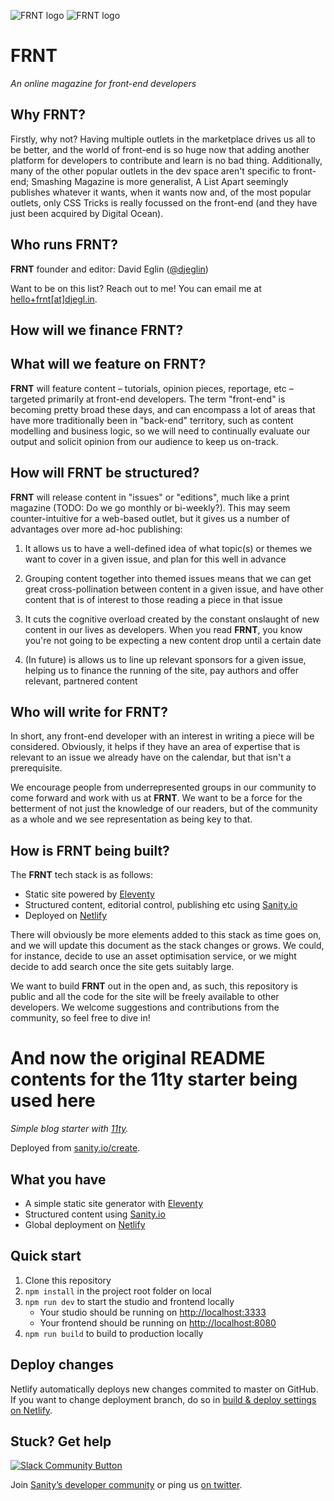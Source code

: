 ![FRNT logo](https://www.frnt.dev/img/FRNT-logotype.png#gh-light-mode-only)
![FRNT logo](https://www.frnt.dev/img/FRNT-logotype-dark.png#gh-dark-mode-only)

# FRNT

_An online magazine for front-end developers_

## Why **FRNT**?

Firstly, why not? Having multiple outlets in the marketplace drives us all to be better, and the world of front-end is so huge now that adding another platform for developers to contribute and learn is no bad thing. Additionally, many of the other popular outlets in the dev space aren't specific to front-end; Smashing Magazine is more generalist, A List Apart seemingly publishes whatever it wants, when it wants now and, of the most popular outlets, only CSS Tricks is really focussed on the front-end (and they have just been acquired by Digital Ocean).

## Who runs **FRNT**?

**FRNT** founder and editor: David Eglin ([@djeglin](https://github.com/djeglin))

Want to be on this list? Reach out to me! You can email me at [hello+frnt\[at\]djegl.in](mailto:hello+frnt@djegl.in).

## How will we finance **FRNT**?

## What will we feature on **FRNT**?

**FRNT** will feature content – tutorials, opinion pieces, reportage, etc – targeted primarily at front-end developers. The term "front-end" is becoming pretty broad these days, and can encompass a lot of areas that have more traditionally been in "back-end" territory, such as content modelling and business logic, so we will need to continually evaluate our output and solicit opinion from our audience to keep us on-track.

## How will **FRNT** be structured?

**FRNT** will release content in "issues" or "editions", much like a print magazine (TODO: Do we go monthly or bi-weekly?). This may seem counter-intuitive for a web-based outlet, but it gives us a number of advantages over more ad-hoc publishing:

1. It allows us to have a well-defined idea of what topic(s) or themes we want to cover in a given issue, and plan for this well in advance

2. Grouping content together into themed issues means that we can get great cross-pollination between content in a given issue, and have other content that is of interest to those reading a piece in that issue

3. It cuts the cognitive overload created by the constant onslaught of new content in our lives as developers. When you read **FRNT**, you know you're not going to be expecting a new content drop until a certain date

4. (In future) is allows us to line up relevant sponsors for a given issue, helping us to finance the running of the site, pay authors and offer relevant, partnered content

## Who will write for **FRNT**?

In short, any front-end developer with an interest in writing a piece will be considered. Obviously, it helps if they have an area of expertise that is relevant to an issue we already have on the calendar, but that isn't a prerequisite.

We encourage people from underrepresented groups in our community to come forward and work with us at **FRNT**. We want to be a force for the betterment of not just the knowledge of our readers, but of the community as a whole and we see representation as being key to that.

## How is **FRNT** being built?

The **FRNT** tech stack is as follows:

- Static site powered by [Eleventy](https://11ty.io)
- Structured content, editorial control, publishing etc using [Sanity.io](https://www.sanity.io)
- Deployed on [Netlify](https://netlify.com)

There will obviously be more elements added to this stack as time goes on, and we will update this document as the stack changes or grows. We could, for instance, decide to use an asset optimisation service, or we might decide to add search once the site gets suitably large.

We want to build **FRNT** out in the open and, as such, this repository is public and all the code for the site will be freely available to other developers. We welcome suggestions and contributions from the community, so feel free to dive in!

# And now the original README contents for the 11ty starter being used here

_Simple blog starter with [11ty](https://11ty.io)._

Deployed from [sanity.io/create](https://www.sanity.io/create/?template=sanity-io%2Fsanity-template-gatsby-blog).

## What you have

- A simple static site generator with [Eleventy](https://11ty.io)
- Structured content using [Sanity.io](https://www.sanity.io)
- Global deployment on [Netlify](https://netlify.com)

## Quick start

1. Clone this repository
2. `npm install` in the project root folder on local
3. `npm run dev` to start the studio and frontend locally
   - Your studio should be running on [http://localhost:3333](http://localhost:3333)
   - Your frontend should be running on [http://localhost:8080](http://localhost:8080)
4. `npm run build` to build to production locally

## Deploy changes

Netlify automatically deploys new changes commited to master on GitHub. If you want to change deployment branch, do so in [build & deploy settings on Netlify](https://www.netlify.com/docs/continuous-deployment/#branches-deploys).

## Stuck? Get help

[![Slack Community Button](https://slack.sanity.io/badge.svg)](https://slack.sanity.io/)

Join [Sanity’s developer community](https://slack.sanity.io) or ping us [on twitter](https://twitter.com/sanity_io).
